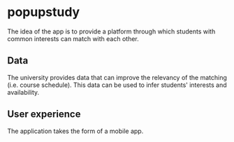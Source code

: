 # popupstudy

The idea of the app is to provide a platform through which students with common interests can match with each other.

## Data

The university provides data that can improve the relevancy of the matching (i.e. course schedule). This data can be used to infer students' interests and availability.

## User experience

The application takes the form of a mobile app.